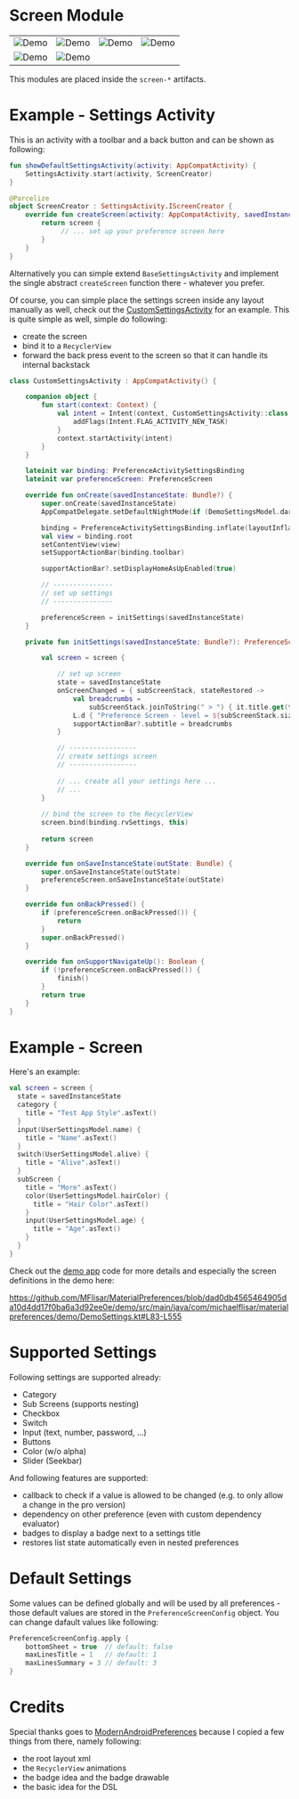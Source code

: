 # Screen Module

| | | | |
| :---: | :---: | :---: | :---: |
| ![Demo](../screenshots/preference-screen-1.jpg?raw=true "Demo") | ![Demo](../screenshots/preference-screen-2.jpg?raw=true "Demo") | ![Demo](../screenshots/preference-screen-3.jpg?raw=true "Demo") | ![Demo](../screenshots/preference-screen-4.jpg?raw=true "Demo") |
| ![Demo](../screenshots/preference-screen-5.jpg?raw=true "Demo") | ![Demo](../screenshots/preference-screen-6.jpg?raw=true "Demo") |  |  |

This modules are placed inside the `screen-*` artifacts.

# Example - Settings Activity

This is an activity with a toolbar and a back button and can be shown as following:

```kotlin
fun showDefaultSettingsActivity(activity: AppCompatActivity) {
    SettingsActivity.start(activity, ScreenCreator)
}

@Parcelize
object ScreenCreator : SettingsActivity.IScreenCreator {
    override fun createScreen(activity: AppCompatActivity, savedInstanceState: Bundle?, updateTitle: (title: String) -> Unit): PreferenceScreen {
        return screen {
             // ... set up your preference screen here
        }
    }
}
```

Alternatively you can simple extend `BaseSettingsActivity` and implement the single abstract `createScreen` function there - whatever you prefer.

Of course, you can simple place the settings screen inside any layout manually as well, check out the [CustomSettingsActivity](../demo/src/main/java/com/michaelflisar/materialpreferences/demo/activities/CustomSettingsActivity.kt) for an example. This is quite simple as well, simple do following:

* create the screen
* bind it to a `RecyclerView`
* forward the back press event to the screen so that it can handle its internal backstack

```kotlin
class CustomSettingsActivity : AppCompatActivity() {

    companion object {
        fun start(context: Context) {
            val intent = Intent(context, CustomSettingsActivity::class.java).apply {
                addFlags(Intent.FLAG_ACTIVITY_NEW_TASK)
            }
            context.startActivity(intent)
        }
    }

    lateinit var binding: PreferenceActivitySettingsBinding
    lateinit var preferenceScreen: PreferenceScreen

    override fun onCreate(savedInstanceState: Bundle?) {
        super.onCreate(savedInstanceState)
        AppCompatDelegate.setDefaultNightMode(if (DemoSettingsModel.darkTheme.value) AppCompatDelegate.MODE_NIGHT_YES else AppCompatDelegate.MODE_NIGHT_NO)

        binding = PreferenceActivitySettingsBinding.inflate(layoutInflater)
        val view = binding.root
        setContentView(view)
        setSupportActionBar(binding.toolbar)

        supportActionBar?.setDisplayHomeAsUpEnabled(true)

        // ---------------
        // set up settings
        // ---------------

        preferenceScreen = initSettings(savedInstanceState)
    }

    private fun initSettings(savedInstanceState: Bundle?): PreferenceScreen {

        val screen = screen {

            // set up screen
            state = savedInstanceState
            onScreenChanged = { subScreenStack, stateRestored ->
                val breadcrumbs =
                    subScreenStack.joinToString(" > ") { it.title.get(this@CustomSettingsActivity) }
                L.d { "Preference Screen - level = ${subScreenStack.size} | $breadcrumbs | restored: $stateRestored" }
                supportActionBar?.subtitle = breadcrumbs
            }

            // -----------------
            // create settings screen
            // -----------------
			
			// ... create all your settings here ...
			// ...
        }
		
		// bind the screen to the RecyclerView
        screen.bind(binding.rvSettings, this)
		
        return screen
    }

    override fun onSaveInstanceState(outState: Bundle) {
        super.onSaveInstanceState(outState)
        preferenceScreen.onSaveInstanceState(outState)
    }

    override fun onBackPressed() {
        if (preferenceScreen.onBackPressed()) {
            return
        }
        super.onBackPressed()
    }

    override fun onSupportNavigateUp(): Boolean {
        if (!preferenceScreen.onBackPressed()) {
            finish()
        }
        return true
    }
}
```

# Example - Screen

Here's an example:

```kotlin
val screen = screen {
  state = savedInstanceState
  category {
    title = "Test App Style".asText()
  }
  input(UserSettingsModel.name) {
    title = "Name".asText()
  }
  switch(UserSettingsModel.alive) {
    title = "Alive".asText()
  }
  subScreen {
    title = "More".asText()
    color(UserSettingsModel.hairColor) {
      title = "Hair Color".asText()
    }
    input(UserSettingsModel.age) {
      title = "Age".asText()
    }
  }
}
```

Check out the [demo app](../demo/src/main/java/com/michaelflisar/materialpreferences/demo) code for more details and especially the screen definitions in the demo here:

https://github.com/MFlisar/MaterialPreferences/blob/dad0db4565464905da10d4dd17f0ba6a3d92ee0e/demo/src/main/java/com/michaelflisar/materialpreferences/demo/DemoSettings.kt#L83-L555

# Supported Settings

Following settings are supported already:

* Category
* Sub Screens (supports nesting)
* Checkbox
* Switch
* Input (text, number, password, ...)
* Buttons
* Color (w/o alpha)
* Slider (Seekbar)

And following features are supported:

* callback to check if a value is allowed to be changed (e.g. to only allow a change in the pro version)
* dependency on other preference (even with custom dependency evaluator)
* badges to display a badge next to a settings title
* restores list state automatically even in nested preferences

# Default Settings

Some values can be defined globally and will be used by all preferences - those default values are stored in the `PreferenceScreenConfig` object. You can change dafault values like following:

```kotlin
PreferenceScreenConfig.apply {
    bottomSheet = true  // default: false
    maxLinesTitle = 1   // default: 1
    maxLinesSummary = 3 // default: 3
}
```

# Credits

Special thanks goes to [ModernAndroidPreferences](https://github.com/Maxr1998/ModernAndroidPreferences) because I copied a few things from there, namely following:
* the root layout xml
* the `RecyclerView` animations
* the badge idea and the badge drawable
* the basic idea for the DSL
